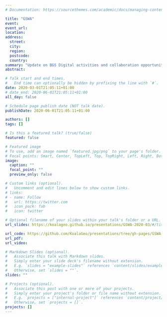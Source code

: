 ```yaml
---
# Documentation: https://sourcethemes.com/academic/docs/managing-content/

title: "GSWA"
event:
event_url:
location:
address:
  street:
  city:
  region:
  postcode:
  country:
summary: "Update on BGS Digital activities and collaboration opportunities"
abstract:

# Talk start and end times.
#   End time can optionally be hidden by prefixing the line with `#`.
date: 2020-03-01T21:05:11+01:00
# date_end: 2020-06-01T21:05:11+01:00
all_day: false

# Schedule page publish date (NOT talk date).
publishDate: 2020-06-01T21:05:11+01:00

authors: []
tags: []

# Is this a featured talk? (true/false)
featured: false

# Featured image
# To use, add an image named `featured.jpg/png` to your page's folder. 
# Focal points: Smart, Center, TopLeft, Top, TopRight, Left, Right, BottomLeft, Bottom, BottomRight.
image:
  caption: ""
  focal_point: ""
  preview_only: false

# Custom links (optional).
#   Uncomment and edit lines below to show custom links.
# links:
# - name: Follow
#   url: https://twitter.com
#   icon_pack: fab
#   icon: twitter

# Optional filename of your slides within your talk's folder or a URL.
url_slides: https://koalageo.github.io/presentations/GSWA-2020-03/#/title

url_code: https://github.com/KoalaGeo/presentations/tree/gh-pages/GSWA-2020-03
url_pdf:
url_video:

# Markdown Slides (optional).
#   Associate this talk with Markdown slides.
#   Simply enter your slide deck's filename without extension.
#   E.g. `slides = "example-slides"` references `content/slides/example-slides.md`.
#   Otherwise, set `slides = ""`.
slides: ""

# Projects (optional).
#   Associate this post with one or more of your projects.
#   Simply enter your project's folder or file name without extension.
#   E.g. `projects = ["internal-project"]` references `content/project/deep-learning/index.md`.
#   Otherwise, set `projects = []`.
projects: []
---
```

